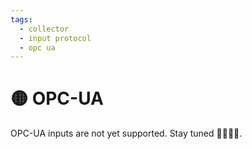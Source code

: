 ```yaml
---
tags:
  - collector
  - input protocol
  - opc ua
---
```


# 🟡 OPC-UA

OPC-UA inputs are not yet supported. Stay tuned 🏴‍☠️😉😮.